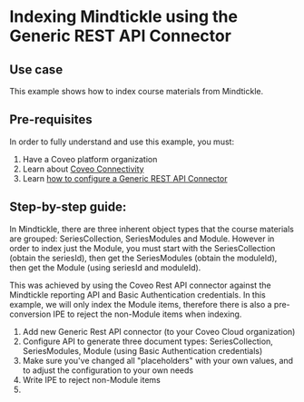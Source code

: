 # Indexing Mindtickle using the Generic REST API Connector

## Use case
This example shows how to index course materials from Mindtickle.

## Pre-requisites
In order to fully understand and use this example, you must:
1. Have a Coveo platform organization
2. Learn about [Coveo Connectivity](https://docs.coveo.com/en/1702/cloud-v2-administrators/add-or-edit-a-source-using-one-of-the-available-connectors)
3. Learn [how to configure a Generic REST API Connector](https://docs.coveo.com/en/1896/cloud-v2-administrators/add-or-edit-a-generic-rest-api-source)

## Step-by-step guide:
In Mindtickle, there are three inherent object types that the course materials are grouped: SeriesCollection, SeriesModules and Module. However in order to index just the Module, you must start with the SeriesCollection (obtain the seriesId), then get the SeriesModules (obtain the moduleId), then get the Module (using seriesId and moduleId).

This was achieved by using the Coveo Rest API connector against the Mindtickle reporting API and Basic Authentication credentials. In this example, we will only index the Module items, therefore there is also a pre-conversion IPE to reject the non-Module items when indexing.

1. Add new Generic Rest API connector (to your Coveo Cloud organization)
2. Configure API to generate three document types: SeriesCollection, SeriesModules, Module (using Basic Authentication credentials)
3. Make sure you've changed all "placeholders" with your own values, and to adjust the configuration to your own needs
4. Write IPE to reject non-Module items
5. 
